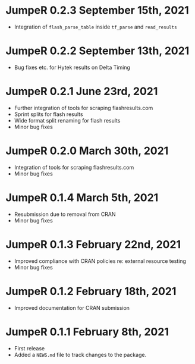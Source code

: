 # JumpeR 0.2.3 September 15th, 2021

* Integration of `flash_parse_table` inside `tf_parse` and `read_results`

# JumpeR 0.2.2 September 13th, 2021

* Bug fixes etc. for Hytek results on Delta Timing

# JumpeR 0.2.1 June 23rd, 2021

* Further integration of tools for scraping flashresults.com
* Sprint splits for flash results
* Wide format split renaming for flash results
* Minor bug fixes

# JumpeR 0.2.0 March 30th, 2021

* Integration of tools for scraping flashresults.com
* Minor bug fixes

# JumpeR 0.1.4 March 5th, 2021

* Resubmission due to removal from CRAN
* Minor bug fixes

# JumpeR 0.1.3 February 22nd, 2021

* Improved compliance with CRAN policies re: external resource testing
* Minor bug fixes

# JumpeR 0.1.2 February 18th, 2021

* Improved documentation for CRAN submission

# JumpeR 0.1.1 February 8th, 2021

* First release
* Added a `NEWS.md` file to track changes to the package.
